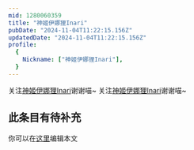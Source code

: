 ```yaml
---
mid: 1280060359
title: "神姬伊娜狸Inari"
pubDate: "2024-11-04T11:22:15.156Z"
updatedDate: "2024-11-04T11:22:15.156Z"
profile:
  {
    Nickname: ["神姬伊娜狸Inari"],
  }
---
```


关注[神姬伊娜狸Inari](https://space.bilibili.com/1280060359)谢谢喵~ 关注[神姬伊娜狸Inari](https://space.bilibili.com/1280060359)谢谢喵~

## 此条目有待补充
你可以在[这里](https://github.com/Yuhanawa/VTuber.ICU/edit/master/src/content/v/神姬伊娜狸Inari/index.md)编辑本文
